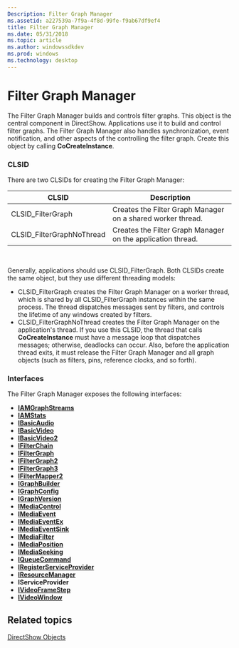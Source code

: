 ```yaml
---
Description: Filter Graph Manager
ms.assetid: a227539a-7f9a-4f8d-99fe-f9ab67df9ef4
title: Filter Graph Manager
ms.date: 05/31/2018
ms.topic: article
ms.author: windowssdkdev
ms.prod: windows
ms.technology: desktop
---
```


# Filter Graph Manager

The Filter Graph Manager builds and controls filter graphs. This object is the central component in DirectShow. Applications use it to build and control filter graphs. The Filter Graph Manager also handles synchronization, event notification, and other aspects of the controlling the filter graph. Create this object by calling **CoCreateInstance**.

### CLSID

There are two CLSIDs for creating the Filter Graph Manager:



| CLSID                      | Description                                                 |
|----------------------------|-------------------------------------------------------------|
| CLSID\_FilterGraph         | Creates the Filter Graph Manager on a shared worker thread. |
| CLSID\_FilterGraphNoThread | Creates the Filter Graph Manager on the application thread. |



 

Generally, applications should use CLSID\_FilterGraph. Both CLSIDs create the same object, but they use different threading models:

-   CLSID\_FilterGraph creates the Filter Graph Manager on a worker thread, which is shared by all CLSID\_FilterGraph instances within the same process. The thread dispatches messages sent by filters, and controls the lifetime of any windows created by filters.
-   CLSID\_FilterGraphNoThread creates the Filter Graph Manager on the application's thread. If you use this CLSID, the thread that calls **CoCreateInstance** must have a message loop that dispatches messages; otherwise, deadlocks can occur. Also, before the application thread exits, it must release the Filter Graph Manager and all graph objects (such as filters, pins, reference clocks, and so forth).

### Interfaces

The Filter Graph Manager exposes the following interfaces:

-   [**IAMGraphStreams**](/windows/win32/Strmif/nn-strmif-iamgraphstreams?branch=master)
-   [**IAMStats**](/windows/win32/Control/nn-control-iamstats?branch=master)
-   [**IBasicAudio**](/windows/win32/Control/nn-control-ibasicaudio?branch=master)
-   [**IBasicVideo**](/windows/win32/Control/nn-control-ibasicvideo?branch=master)
-   [**IBasicVideo2**](/windows/win32/Control/nn-control-ibasicvideo2?branch=master)
-   [**IFilterChain**](/windows/win32/Strmif/nn-strmif-ifilterchain?branch=master)
-   [**IFilterGraph**](/windows/win32/Strmif/nn-strmif-ifiltergraph?branch=master)
-   [**IFilterGraph2**](/windows/win32/Strmif/nn-strmif-ifiltergraph2?branch=master)
-   [**IFilterGraph3**](/windows/win32/Strmif/nn-strmif-ifiltergraph3?branch=master)
-   [**IFilterMapper2**](/windows/win32/Strmif/nn-strmif-ifiltermapper2?branch=master)
-   [**IGraphBuilder**](/windows/win32/Strmif/nn-strmif-igraphbuilder?branch=master)
-   [**IGraphConfig**](/windows/win32/Strmif/nn-strmif-igraphconfig?branch=master)
-   [**IGraphVersion**](/windows/win32/Strmif/nn-strmif-igraphversion?branch=master)
-   [**IMediaControl**](/windows/win32/Control/nn-control-imediacontrol?branch=master)
-   [**IMediaEvent**](/windows/win32/Control/nn-control-imediaevent?branch=master)
-   [**IMediaEventEx**](/windows/win32/Control/nn-control-imediaeventex?branch=master)
-   [**IMediaEventSink**](/windows/win32/Strmif/nn-strmif-imediaeventsink?branch=master)
-   [**IMediaFilter**](/windows/win32/Strmif/nn-strmif-imediafilter?branch=master)
-   [**IMediaPosition**](/windows/win32/Control/nn-control-imediaposition?branch=master)
-   [**IMediaSeeking**](/windows/win32/Strmif/nn-strmif-imediaseeking?branch=master)
-   [**IQueueCommand**](/windows/win32/Control/nn-control-iqueuecommand?branch=master)
-   [**IRegisterServiceProvider**](/windows/win32/Strmif/nn-strmif-iregisterserviceprovider?branch=master)
-   [**IResourceManager**](/windows/win32/Strmif/nn-strmif-iresourcemanager?branch=master)
-   **IServiceProvider**
-   [**IVideoFrameStep**](/windows/win32/Strmif/nn-strmif-ivideoframestep?branch=master)
-   [**IVideoWindow**](/windows/win32/Control/nn-control-ivideowindow?branch=master)

## Related topics

<dl> <dt>

[DirectShow Objects](directshow-objects.md)
</dt> </dl>

 

 



